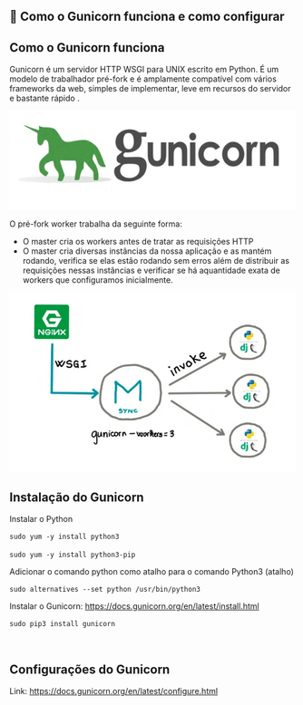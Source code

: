 ## 📌 Como o Gunicorn funciona e como configurar

## Como o Gunicorn funciona
Gunicorn é um servidor HTTP WSGI para UNIX escrito em Python. É um modelo de trabalhador pré-fork e é amplamente compatível com vários frameworks da web, simples de implementar, leve em recursos do servidor e bastante rápido .

<img src="./assets/img-01.jpg">

O pré-fork worker trabalha da seguinte forma:
- O master cria os workers antes de tratar as requisições HTTP
- O master cria diversas instâncias da nossa aplicação e as mantém rodando, verifica se elas estão rodando sem erros além de distribuir as requisições nessas instâncias e verificar se há aquantidade exata de workers que configuramos inicialmente.

<img src="./assets/img-02.jpg">

<br>

## Instalação do Gunicorn

Instalar o Python
```
sudo yum -y install python3

sudo yum -y install python3-pip
```

Adicionar o comando python como atalho para o comando Python3 (atalho)
```
sudo alternatives --set python /usr/bin/python3
```

Instalar o Gunicorn: https://docs.gunicorn.org/en/latest/install.html
```
sudo pip3 install gunicorn
```

<br>

## Configurações do Gunicorn

Link: https://docs.gunicorn.org/en/latest/configure.html